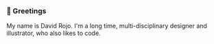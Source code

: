 ### :wave: Greetings

My name is David Rojo. I'm a long time, multi-disciplinary designer and illustrator, who also likes to code.
